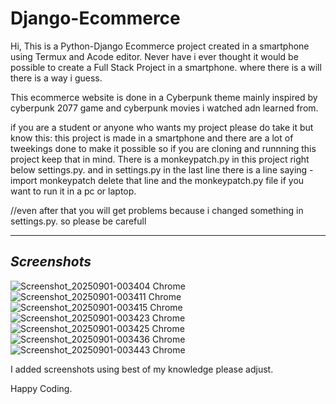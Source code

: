 # Django-Ecommerce
Hi,
This is a Python-Django Ecommerce project created in a smartphone using Termux and Acode editor.
Never have i ever thought it would be possible to create a Full Stack Project in a smartphone. where there is a will there is a way i guess.

This ecommerce website is done in a Cyberpunk theme mainly inspired by cyberpunk 2077 game and cyberpunk movies i watched adn learned from.

if you are a student or anyone who wants my project please do take it but know this:
    this project is made in a smartphone and there are a lot of tweekings done to make it possible so if you are cloning and runnning this project keep that in mind.
    There is a monkeypatch.py in this project right below settings.py. and in settings.py in the last line there is a line saying
    -import monkeypatch
    delete that line and the monkeypatch.py file if you want to run it in a pc or laptop.

   //even after that you will get problems because i changed something in settings.py. so please be carefull


_______________________________________________________________________________________________________________________________
*Screenshots*
-------------
![Screenshot_20250901-003404 Chrome](https://github.com/user-attachments/assets/b21f764d-982c-478d-a7b6-aed7baba062d)
![Screenshot_20250901-003411 Chrome](https://github.com/user-attachments/assets/c8261307-fbb3-4605-8e52-6125a4641be6)
![Screenshot_20250901-003415 Chrome](https://github.com/user-attachments/assets/7708052e-228b-4ca3-bb1e-b66321907d3e)
![Screenshot_20250901-003423 Chrome](https://github.com/user-attachments/assets/54cc7afd-c6c4-47d3-81a5-22eab8a7a10c)
![Screenshot_20250901-003425 Chrome](https://github.com/user-attachments/assets/b46c18fd-3df5-474b-92d3-77a6d80b70ad)
![Screenshot_20250901-003436 Chrome](https://github.com/user-attachments/assets/2cb52319-8e76-44f5-aed5-e006b6400e09)
![Screenshot_20250901-003443 Chrome](https://github.com/user-attachments/assets/e0e0eb45-24a7-4e97-8c1d-6b1bb9ac2617)


I added screenshots using best of my knowledge please adjust.

Happy Coding.
